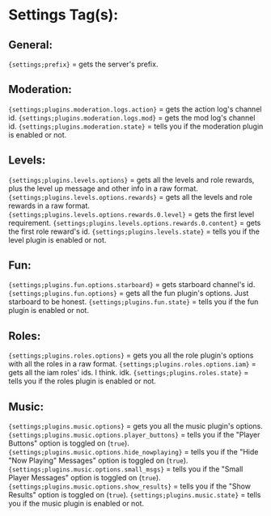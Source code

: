 
 # **Settings Tag(s):**

 ## __General:__
`{settings;prefix}` = gets the server's prefix.

## __Moderation:__
`{settings;plugins.moderation.logs.action}` = gets the action log's channel id.
`{settings;plugins.moderation.logs.mod}` = gets the mod log's channel id.
`{settings;plugins.moderation.state}` = tells you if the moderation plugin is enabled or not.

## __Levels:__
`{settings;plugins.levels.options}` = gets all the levels and role rewards, plus the level up message and other info in a raw format.
`{settings;plugins.levels.options.rewards}` = gets all the levels and role rewards in a raw format.
`{settings;plugins.levels.options.rewards.0.level}` = gets the first level requirement.
`{settings;plugins.levels.options.rewards.0.content}` = gets the first role reward's id.
`{settings;plugins.levels.state}` = tells you if the level plugin is enabled or not.

## __Fun:__
`{settings;plugins.fun.options.starboard}` = gets starboard channel's id.
`{settings;plugins.fun.options}` = gets all the fun plugin's options. Just starboard to be honest.
`{settings;plugins.fun.state}` = tells you if the fun plugin is enabled or not.

## __Roles:__
`{settings;plugins.roles.options}` = gets you all the role plugin's options with all the roles in a raw format.
`{settings;plugins.roles.options.iam}` = gets all the iam roles' ids. I think. idk.
`{settings;plugins.roles.state}` = tells you if the roles plugin is enabled or not.

## __Music:__
`{settings;plugins.music.options}` = gets you all the music plugin's options.
`{settings;plugins.music.options.player_buttons}` = tells you if the "Player Buttons" option is toggled on (`true`).
`{settings;plugins.music.options.hide_nowplaying}` = tells you if the "Hide "Now Playing" Messages" option is toggled on (`true`).
`{settings;plugins.music.options.small_msgs}` = tells you if the "Small Player Messages" option is toggled on (`true`).
`{settings;plugins.music.options.show_results}` = tells you if the "Show Results" option is toggled on (`true`).
`{settings;plugins.music.state}` = tells you if the music plugin is enabled or not.
